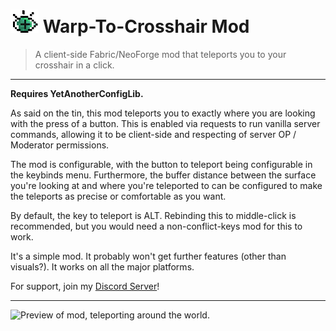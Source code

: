 # ![](media/Logo_Backgroundless_WarpToCrosshair.png) Warp-To-Crosshair Mod

> A client-side Fabric/NeoForge mod that teleports you to your crosshair in a click.

---

**Requires YetAnotherConfigLib.**


As said on the tin, this mod teleports you to exactly where you are looking with the press of a button. This is enabled 
via requests to run vanilla server commands, allowing it to be client-side and respecting of server OP / Moderator 
permissions.

The mod is configurable, with the button to teleport being configurable in the keybinds menu. Furthermore, the buffer 
distance between the surface you're looking at and where you're teleported to can be configured to make the teleports 
as precise or comfortable as you want.

By default, the key to teleport is ALT. Rebinding this to middle-click is recommended, but you would need a 
non-conflict-keys mod for this to work.

It's a simple mod. It probably won't get further features (other than visuals?). It works on all the major platforms.

For support, join my [Discord Server](https://discord.gg/94c45XagEH)!

---

![Preview of mod, teleporting around the world.](media/feature_preview.gif)